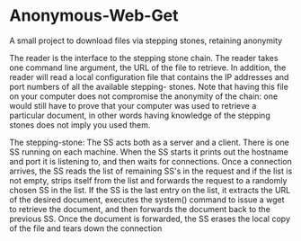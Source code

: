# Anonymous-Web-Get
A small project to download files via stepping stones, retaining anonymity


The reader is the interface to the stepping stone chain. The reader takes one 
command line argument, the URL of the file to retrieve.  In addition, the reader will read a local 
configuration file that contains the IP addresses and port numbers of all the available stepping-
stones. Note that having this file on your computer does not compromise the anonymity of the 
chain: one would still have to prove that your computer was used to retrieve a particular 
document, in other words having knowledge of the stepping stones does not imply you used them. 
 
The stepping-stone: The SS acts both as a server and a client. There is one SS running on each 
machine. When the SS starts it prints out the hostname and port it is listening to, and then waits 
for connections.  Once a connection arrives, the SS reads the list of remaining SS's in the request 
and if the list is not empty, strips itself from the list and forwards the request to a randomly 
chosen SS in the list. If the SS is the last entry on the list, it extracts the URL of the desired 
document, executes the system() command to issue a wget to retrieve the document, and then 
forwards the document back to the previous SS. Once the document is forwarded, the SS erases 
the local copy of the file and tears down the connection
